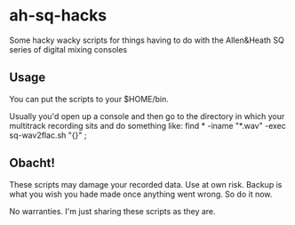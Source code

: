 # ah-sq-hacks
Some hacky wacky scripts for things having to do with the Allen&amp;Heath SQ series of digital mixing consoles


## Usage

You can put the scripts to your $HOME/bin.

Usually you'd open up a console and then go to the directory in which your multitrack recording sits and do something like: find * -iname "*.wav" -exec sq-wav2flac.sh "{}" \;

## Obacht!

These scripts may damage your recorded data. Use at own risk. Backup is what you wish you hade made once anything went wrong. So do it now.

No warranties. I'm just sharing these scripts as they are.

